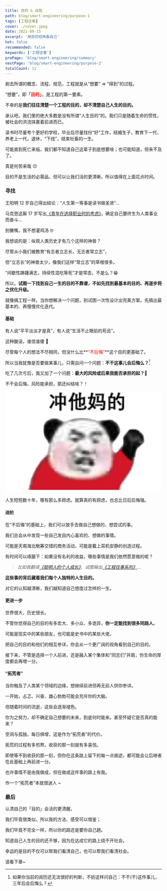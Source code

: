 ```yaml
---
title: 目的 & 自我
path: blog/smart-engineering/purpose-1
tags: [工程往事]
cover: ./cover.jpeg
date: 2021-09-15
excerpt: '用目的视角看自己'
hot: false
recommended: false
keywords: ['工程往事']
prePage: 'blog/smart-engineering/summary'
nextPage: 'blog/smart-engineering/purpose-2'
totalCount: 11
---
```


剥去所谓的概念、流程、规范，工程就是从“想要” => “得到”的过程。

“想要”，即<font color="red">**「目的」**</font>，是工程的第一要素。

不幸的是**我们往往清楚一个工程的目的，却不清楚自己人生的目的。**

承认吧，我们里的绝大多数是没有所谓“人生目的”的。我们只是随着生命的惯性，被社会的洪流挟裹着前进而已。

读书时尽量考个更好的学校，毕业后尽量找份“好”工作，结婚生子，教育下一代、养老上一代，退休，“下线”，结束社畜的一生。

可能直到死亡来临，我们都不知道自己这辈子到底想要啥；也可能知道，但来不及了。

真是何苦来哉 😔

目的不是生活的必需品，但可以让我们活的更清晰，所以值得在上面花点时间。

### 寻找

王阳明 12 岁自己得出结论：“人生第一等事是读书做圣贤”...

马克思这厮 17 岁写出[《青年在选择职业时的考虑》](https://www.marxists.org/chinese/marx/marxist.org-chinese-marx-1835-8.htm)，确定自己要终生为人类事业而奋斗...

别撇嘴，我不想灌鸡汤 🤓

我想说的是：纵观人类历史才有几个这样的神兽？

尽管从小我们被教育“有志者立志长，无志者常立志”，

但“立志长”的神兽太少，像我们这样“常立志”的草根很多。

“间歇性踌躇满志，持续性混吃等死”才是常态，不是么？😁

所以，**试图一下找到自己一生的目的不靠谱，不如先找到最基本的目的、再逐步将之优化升级。**

就像搞工程一样。当你想解决一个问题，别试图一次性设计出完美方案。先搞出最基本的、再慢慢优化迭代。

#### 基础

有人说“平平淡淡才是真”，有人说“生活不止眼前的苟且”。

这种酸话，谁信谁傻 🙅

尽管每个人的想法不尽相同，但没什么比**<font color="red">“不后悔”</font>**这个目的更基础了。

所以当我犹豫是否要做某事儿，只需自问一个问题：**不干这事儿会后悔么？**[^注1]

吃了几次亏后，我又加了一个问题：**最大的风险或后果我能否承担的起？🤣**

不干会后悔，风险能承担，那还纠结啥？！

![](./rush.png)

人生短短数十年，哪有那么多顾虑。就算真的有顾虑，也总比日后后悔强。

#### 进阶

在“不后悔”的基础上，我们可以放手去做自己想做的、想尝试的事。

我们总会从中发现一些自己发自内心喜欢的、想做的事情。

可能是天南海北觥筹交错的商务活动，可能是戴上耳机安静的创造过程。

有时间可以琢磨下：如果没有名利的收益，哪些事情是我们依然愿意做的呢？

> _比如我翻译[《聪明人的个人成长》](/tags/Personal%20Development%20for%20Smart%20People)、试图输出[《工程往事系列》](/tags/工程往事)..._

**这些事的背后藏着我们每个人独特的人生目的。**

对它的认知越清晰，我们越知道自己想度过怎样的一生。

#### 更进一步

世界很大，历史很长。

不管你觉得自己的目的有多宏大、多小众、多诡异，**你一定能找到很多同路人**。

可能是现实中的某些朋友，也可能是史书中的某些大佬。

把自己的目的和他们的相互参详，你会从一个更广阔的视角看到自己的目的。

接下来，不管是选择一个人前进，还是融入某个集体和“同志们”并肩，你生命的厚度都会再增一分。

#### “拓荒者”

当你触及了人类某个领域的边缘，想继续前进但再无前人供你参详。

一开始，忐忑、兴奋、雄心勃勃可能会充斥你的大脑。

但随着时间的流逝，这些会逐渐褪色。

你为之努力，却不确定自己想要的未来，到底何时能来。甚至怀疑它是否真的能来？

空洞与孤独，每日俱增，这是作为“拓荒者”的代价。

拓荒的过程有多煎熬，收获的那一刻就有多喜悦。

即使等不到收获的那一刻，但你在这条路上留下的每一点痕迹，都可能会让后继者在此基础上再前进一分。

也许事情不是由我做成，但在做成这件事的路上有我。

作一个“拓荒者”本就很迷人 ~

### 最后

认清自己的「目的」会活的更清醒。

我们毕竟很类似，所以我的方法、感受可以借鉴；

我们毕竟不完全一样，所以你的路还是要你自己趟。

知道自己人生的目的还不够，因为在达成它的路上绕不开社会。

幸运的是目的不仅可以帮我们看清自己，也可以帮我们看清社会。

请看下章~

[^注1]: 如果你当前的阅历还无法很好的判断，不妨这样问自己：不干(干)这件事儿，三年后会后悔么？
